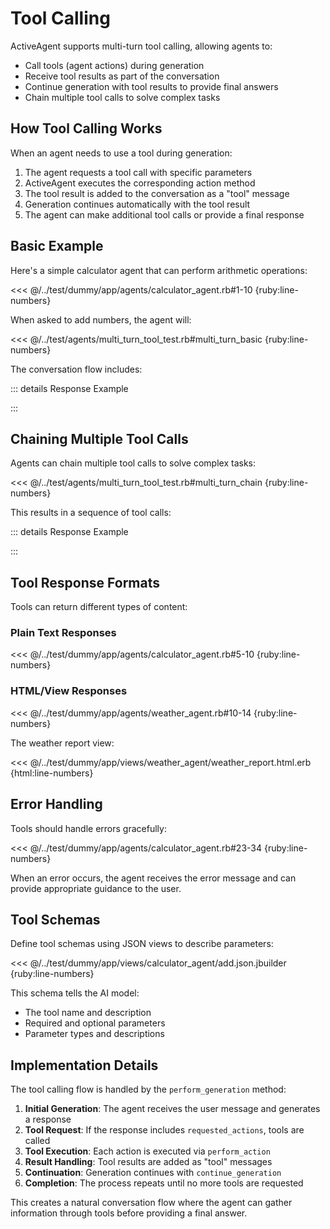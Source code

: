 # Tool Calling

ActiveAgent supports multi-turn tool calling, allowing agents to:
- Call tools (agent actions) during generation
- Receive tool results as part of the conversation
- Continue generation with tool results to provide final answers
- Chain multiple tool calls to solve complex tasks

## How Tool Calling Works

When an agent needs to use a tool during generation:

1. The agent requests a tool call with specific parameters
2. ActiveAgent executes the corresponding action method
3. The tool result is added to the conversation as a "tool" message
4. Generation continues automatically with the tool result
5. The agent can make additional tool calls or provide a final response

## Basic Example

Here's a simple calculator agent that can perform arithmetic operations:

<<< @/../test/dummy/app/agents/calculator_agent.rb#1-10 {ruby:line-numbers}

When asked to add numbers, the agent will:

<<< @/../test/agents/multi_turn_tool_test.rb#multi_turn_basic {ruby:line-numbers}

The conversation flow includes:

::: details Response Example
<!-- @include: @/parts/examples/multi-turn-tool-test.rb-test-agent-performs-tool-call-and-continues-generation-with-result.md -->
:::

## Chaining Multiple Tool Calls

Agents can chain multiple tool calls to solve complex tasks:

<<< @/../test/agents/multi_turn_tool_test.rb#multi_turn_chain {ruby:line-numbers}

This results in a sequence of tool calls:

::: details Response Example
<!-- @include: @/parts/examples/multi-turn-tool-test.rb-test-agent-chains-multiple-tool-calls-for-complex-task.md -->
:::

## Tool Response Formats

Tools can return different types of content:

### Plain Text Responses

<<< @/../test/dummy/app/agents/calculator_agent.rb#5-10 {ruby:line-numbers}

### HTML/View Responses

<<< @/../test/dummy/app/agents/weather_agent.rb#10-14 {ruby:line-numbers}

The weather report view:

<<< @/../test/dummy/app/views/weather_agent/weather_report.html.erb {html:line-numbers}

## Error Handling

Tools should handle errors gracefully:

<<< @/../test/dummy/app/agents/calculator_agent.rb#23-34 {ruby:line-numbers}

When an error occurs, the agent receives the error message and can provide appropriate guidance to the user.

## Tool Schemas

Define tool schemas using JSON views to describe parameters:

<<< @/../test/dummy/app/views/calculator_agent/add.json.jbuilder {ruby:line-numbers}

This schema tells the AI model:
- The tool name and description
- Required and optional parameters
- Parameter types and descriptions

## Implementation Details

The tool calling flow is handled by the `perform_generation` method:

1. **Initial Generation**: The agent receives the user message and generates a response
2. **Tool Request**: If the response includes `requested_actions`, tools are called
3. **Tool Execution**: Each action is executed via `perform_action`
4. **Result Handling**: Tool results are added as "tool" messages
5. **Continuation**: Generation continues with `continue_generation`
6. **Completion**: The process repeats until no more tools are requested

This creates a natural conversation flow where the agent can gather information through tools before providing a final answer.